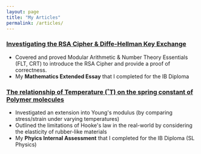 ```yaml
---
layout: page
title: "My Articles"
permalink: /articles/
---
```


### [Investigating the RSA Cipher & Diffe-Hellman Key Exchange](https://sjay05.github.io/MathEE.pdf)
- Covered and proved Modular Arithmetic & Number Theory Essentials (FLT, CRT) to introduce the RSA Cipher and provide a proof of correctness.
- My **Mathematics Extended Essay** that I completed for the IB Diploma

### [The relationship of Temperature (˚T) on the spring constant of Polymer molecules](https://sjay05.github.io/SL_Physics_IA.pdf)
- Investigated an extension into Young's modulus (by comparing stress/strain under varying temperatures)
- Outlined the limitations of Hooke's law in the real-world by considering the elasticity of rubber-like materials
- My **Phyics Internal Assessment** that I completed for the IB Diploma (SL Physics)